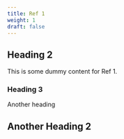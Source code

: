 ```yaml
---
title: Ref 1
weight: 1
draft: false
---
```


## Heading 2

This is some dummy content for Ref 1.

### Heading 3

Another heading

## Another Heading 2

